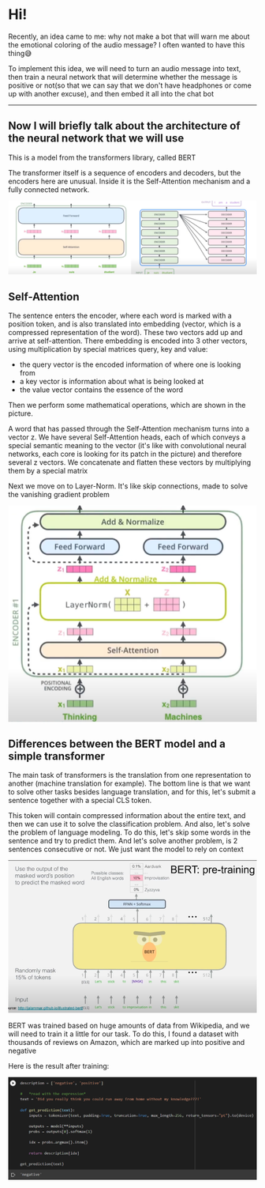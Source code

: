 # Hi!
Recently, an idea came to me: why not make a bot that will warn me about the emotional coloring of the audio message? 
I often wanted to have this thing😅

To implement this idea, we will need to turn an audio message into text,
then train a neural network that will determine 
whether the message is positive or not(so that we can say that we don't have headphones or come up with another excuse),
and then embed it all into the chat bot

--------------------------------------------------------------------------------------------------------------
## Now I will briefly talk about the architecture of the neural network that we will use

This is a model from the transformers library, called BERT

The transformer itself is a sequence of encoders and decoders, but the encoders here are unusual. 
Inside it is the Self-Attention mechanism and a fully connected network. 

![header](https://github.com/MariaSultanbekova/sentiment_analysis_bot/blob/main/transformer_encoder.png)


## Self-Attention
The sentence enters the encoder, where each word is marked with a position token, and is also translated into embedding (vector, which is a compressed representation of the word). These two vectors add up and arrive at self-attention. There embedding is encoded into 3 other vectors, using multiplication by special matrices query, key and value:

- the query vector is the encoded information of where one is looking from
- a key vector is information about what is being looked at
- the value vector contains the essence of the word

Then we perform some mathematical operations, which are shown in the picture.

A word that has passed through the Self-Attention mechanism turns into a vector z. We have several Self-Attention heads, each of which conveys a special semantic meaning to the vector (it's like with convolutional neural networks, each core is looking for its patch in the picture) and therefore several z vectors.
We concatenate and flatten these vectors by multiplying them by a special matrix

Next we move on to Layer-Norm. It's like skip connections, made to solve the vanishing gradient problem

![](https://github.com/MariaSultanbekova/sentiment_analysis_bot/blob/main/layer_norm.png)

## Differences between the BERT model and a simple transformer

The main task of transformers is the translation from one representation to another (machine translation for example). 
The bottom line is that we want to solve other tasks besides language translation, and for this, let's submit a sentence together with a special CLS token.

This token will contain compressed information about the entire text, and then we can use it to solve the classification problem. 
And also, let's solve the problem of language modeling. To do this, let's skip some words in the sentence and try to predict them. And let's solve another problem, is 2 sentences consecutive or not.
We just want the model to rely on context

![head](https://github.com/MariaSultanbekova/sentiment_analysis_bot/blob/main/CLS-token_and_language_modeling.png)

BERT was trained based on huge amounts of data from Wikipedia, and we will need to train it a little for our task. To do this, I found a dataset with thousands of reviews on Amazon, which are marked up into positive and negative

Here is the result after training:

![](https://github.com/MariaSultanbekova/sentiment_analysis_bot/blob/main/result.png)
